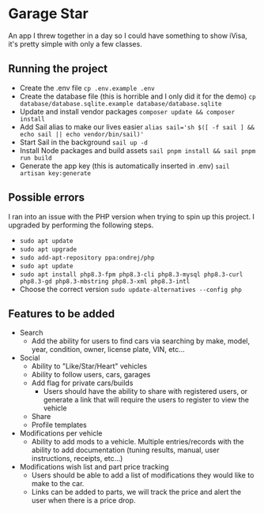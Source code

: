 # Garage Star
An app I threw together in a day so I could have something to show iVisa, it's pretty simple with only a few classes.

## Running the project
- Create the .env file `cp .env.example .env`
- Create the database file (this is horrible and I only did it for the demo) `cp database/database.sqlite.example database/database.sqlite`
- Update and install vendor packages `composer update && composer install`
- Add Sail alias to make our lives easier `alias sail='sh $([ -f sail ] && echo sail || echo vendor/bin/sail)'`
- Start Sail in the background `sail up -d`
- Install Node packages and build assets `sail pnpm install && sail pnpm run build`
- Generate the app key (this is automatically inserted in .env) `sail artisan key:generate`

## Possible errors
I ran into an issue with the PHP version when trying to spin up this project. I upgraded by performing the following steps.
- `sudo apt update`
- `sudo apt upgrade`
- `sudo add-apt-repository ppa:ondrej/php`
- `sudo apt update`
- `sudo apt install php8.3-fpm php8.3-cli php8.3-mysql php8.3-curl php8.3-gd php8.3-mbstring php8.3-xml php8.3-intl`
- Choose the correct version `sudo update-alternatives --config php`

## Features to be added
- Search
    - Add the ability for users to find cars via searching by make, model, year, condition, owner, license plate, VIN, etc...
- Social
    - Ability to "Like/Star/Heart" vehicles
    - Ability to follow users, cars, garages
    - Add flag for private cars/builds
        - Users should have the ability to share with registered users, or generate a link that will require the users to register to view the vehicle
    - Share
    - Profile templates
- Modifications per vehicle
    - Ability to add mods to a vehicle. Multiple entries/records with the ability to add documentation (tuning results, manual, user instructions, receipts, etc...)
- Modifications wish list and part price tracking
    - Users should be able to add a list of modifications they would like to make to the car.
    - Links can be added to parts, we will track the price and alert the user when there is a price drop.